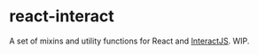 # react-interact

A set of mixins and utility functions for React and [InteractJS](http://interactjs.io/). WIP.